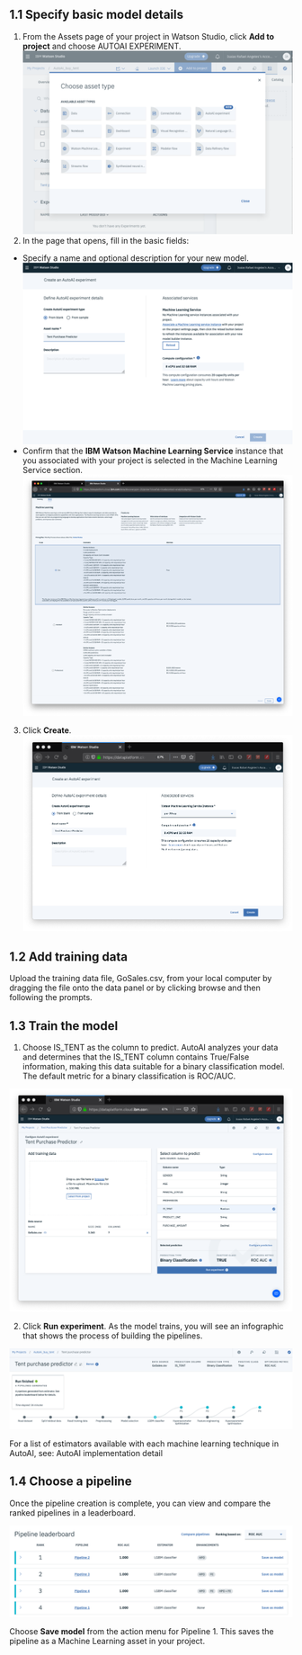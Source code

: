 ## 1.1 Specify basic model details
1. From the Assets page of your project in Watson Studio, click **Add to project** and choose AUTOAI EXPERIMENT.
![add to project auto ai](https://github.com/IraAngeles-IBM/WatsonAutoAi/blob/master/auto_ai.png) 
2. In the page that opens, fill in the basic fields: 
* Specify a name and optional description for your new model. 
![Define autoai](https://github.com/IraAngeles-IBM/WatsonAutoAi/blob/master/create_auto_ai.png)
* Confirm that the **IBM Watson Machine Learning Service** instance that you associated with your project is selected in the Machine Learning Service section. 
![Watson ML](https://github.com/IraAngeles-IBM/WatsonAutoAi/blob/master/WML_create.png)
3. Click **Create**.
![Create Model](https://github.com/IraAngeles-IBM/WatsonAutoAi/blob/master/auto_ai_createWML.png)

## 1.2 Add training data
Upload the training data file, GoSales.csv, from your local computer by dragging the file onto the data panel or by clicking browse and then following the prompts.

## 1.3 Train the model
1. Choose IS_TENT as the column to predict. AutoAI analyzes your data and determines that the IS_TENT column contains True/False information, making this data suitable for a binary classification model. The default metric for a binary classification is ROC/AUC. 

![Choosing a prediction column ](https://github.com/IraAngeles-IBM/WatsonAutoAi/blob/master/auto_ai_train_data.png)

2. Click **Run experiment**. As the model trains, you will see an infographic that shows the process of building the pipelines.  

![Building model pipelines](https://github.com/IraAngeles-IBM/WatsonAutoAi/blob/master/run_autoai.png)

For a list of estimators available with each machine learning technique in AutoAI, see: AutoAI implementation detail

## 1.4 Choose a pipeline
Once the pipeline creation is complete, you can view and compare the ranked pipelines in a leaderboard. 

![Pipeline leaderboard](https://github.com/IraAngeles-IBM/WatsonAutoAi/blob/master/pipeline.png)

Choose **Save model** from the action menu for Pipeline 1. This saves the pipeline as a Machine Learning asset in your project.